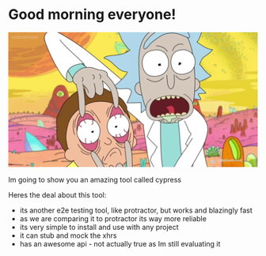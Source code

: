 Good morning everyone!
=================

![morning](welcome-to-e2e.png)

Im going to show you an amazing tool called cypress

Heres the deal about this tool:

- its another e2e testing tool, like protractor, but works and blazingly fast
- as we are comparing it to protractor its way more reliable
- its very simple to install and use with any project
- it can stub and mock the xhrs
- has an awesome api - not actually true as Im still evaluating it